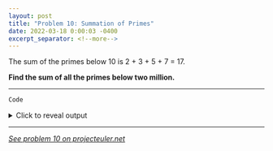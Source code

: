 ```yaml
---
layout: post
title: "Problem 10: Summation of Primes"
date: 2022-03-18 0:00:03 -0400
excerpt_separator: <!--more-->
---
```

The sum of the primes below 10 is 2 + 3 + 5 + 7 = 17.

**Find the sum of all the primes below two million.**
<!--more-->

***

```py
Code
```

<details> 
<summary>Click to reveal output</summary>
{% highlight py%}
Output
{% endhighlight %}
</details>

***

*[See problem 10 on projecteuler.net](https://projecteuler.net/problem=10)*